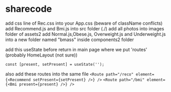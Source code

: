 # sharecode

add css line of Rec.css into your App.css (beware of className conflicts)
add Recommend.js and Bmi.js into src folder (./) 
add all photos into images folder of assets2 
add Normal.js,Obese.js, Overweight.js and Underweight.js into a new folder named "bmass" inside components2 folder

add this useState before return in main page where we put 'routes' (probably HomeLayout (not sure))
 
 `const [present, setPresent] = useState('');`
 
also add these routes into the same file
     `<Route path="/reco" element={<Recommend setPresent={setPresent} />} />`
     `<Route path="/bmi" element={<Bmi present={present} />} />`
        
